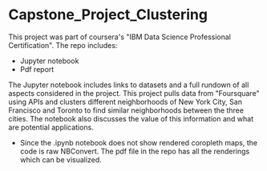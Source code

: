 # Capstone_Project_Clustering
This project was part of coursera's "IBM Data Science Professional Certification".
The repo includes:
- Jupyter notebook 
- Pdf report

The Jupyter notebook includes links to datasets and a full rundown of all aspects considered in the project.
This project pulls data from "Foursquare" using APIs and clusters different neighborhoods of New York City, San Francisco and Toronto to find similar neighborhoods between the three cities. The notebook also discusses the value of this information and what are potential applications. 
* Since the .ipynb notebook does not show rendered coropleth maps, the code is raw NBConvert. The pdf file in the repo has all the renderings which can be visualized.
